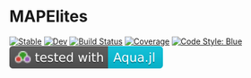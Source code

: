 # MAPElites

[![Stable](https://img.shields.io/badge/docs-stable-blue.svg)](https://dscolby.github.io/MAPElites.jl/stable/)
[![Dev](https://img.shields.io/badge/docs-dev-blue.svg)](https://dscolby.github.io/MAPElites.jl/dev/)
[![Build Status](https://github.com/dscolby/MAPElites.jl/actions/workflows/CI.yml/badge.svg?branch=master)](https://github.com/dscolby/MAPElites.jl/actions/workflows/CI.yml?query=branch%3Amaster)
[![Coverage](https://codecov.io/gh/dscolby/MAPElites.jl/branch/master/graph/badge.svg)](https://codecov.io/gh/dscolby/MAPElites.jl)
[![Code Style: Blue](https://img.shields.io/badge/code%20style-blue-4495d1.svg)](https://github.com/invenia/BlueStyle)
[![Aqua](https://raw.githubusercontent.com/JuliaTesting/Aqua.jl/master/badge.svg)](https://github.com/JuliaTesting/Aqua.jl)
